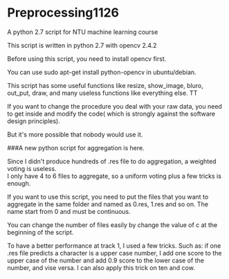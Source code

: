 # Preprocessing1126
A python 2.7 script for NTU machine learning course

This script is written in python 2.7 with opencv 2.4.2

Before using this script, you need to install opencv first.

You can use sudo apt-get install python-opencv in ubuntu/debian.


This script has some useful functions like resize, show_image, bluro, out_put, draw, and many useless functions like everything else. TT

If you want to change the procedure you deal with your raw data, you need to get inside and modify the code( which is strongly against the software design principles).

But it's more possible that nobody would use it.


###A new python script for aggregation is here. 

Since I didn't produce hundreds of .res file to do aggregation, a weighted voting is useless.	
I only have 4 to 6 files to aggregate, so a uniform voting plus a few tricks is enough.

If you want to use this script, you need to put the files that you want to aggregate in the same folder and named as 0.res, 1.res and so on. The name start from 0 and must be continuous.

You can change the number of files easily by change the value of c at the beginning of the script.

To have a better performance at track 1, I used a few tricks. Such as: if one .res file predicts a character is a upper case number, I add one score to the upper case of the number and add 0.9 score to the lower case of the number, and vise versa. I can also apply this trick on ten and cow.
